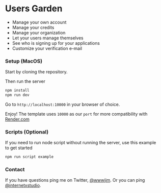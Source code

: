 # Users Garden

- Manage your own account
- Manage your credits
- Manage your organization
- Let your users manage themselves
- See who is signing up for your applications
- Customize your verification e-mail

### Setup (MacOS)

Start by cloning the repository.

Then run the server

```sh
npm install
npm run dev
```

Go to `http://localhost:10000` in your browser of choice.

Enjoy! The template uses `10000` as our `port` for more compatibility with [Render.com](https://render.com)

### Scripts (Optional)

If you need to run node script without running the server, use this example to get started

```sh
npm run script example
```

### Contact

If you have questions ping me on Twitter, [@wwwjim](https://www.twitter.com/wwwjim). Or you can ping [@internetxstudio](https://x.com/internetxstudio).
